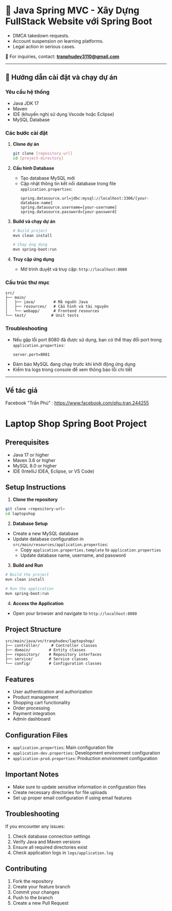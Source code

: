 # 🚀 Java Spring MVC - Xây Dựng FullStack Website với Spring Boot

- DMCA takedown requests.
- Account suspension on learning platforms.
- Legal action in serious cases.

📩 For inquiries, contact: **tranphudev3110@gmail.com**

---

## 📖 Hướng dẫn cài đặt và chạy dự án

### Yêu cầu hệ thống

- Java JDK 17
- Maven
- IDE (khuyến nghị sử dụng Vscode hoặc Eclipse)
- MySQL Database

### Các bước cài đặt

1. **Clone dự án**

   ```bash
   git clone [repository-url]
   cd [project-directory]
   ```

2. **Cấu hình Database**

   - Tạo database MySQL mới
   - Cập nhật thông tin kết nối database trong file `application.properties`:
     ```properties
     spring.datasource.url=jdbc:mysql://localhost:3306/[your-database-name]
     spring.datasource.username=[your-username]
     spring.datasource.password=[your-password]
     ```

3. **Build và chạy dự án**

   ```bash
   # Build project
   mvn clean install

   # Chạy ứng dụng
   mvn spring-boot:run
   ```

4. **Truy cập ứng dụng**
   - Mở trình duyệt và truy cập: `http://localhost:8080`

### Cấu trúc thư mục

```
src/
├── main/
│   ├── java/        # Mã nguồn Java
│   ├── resources/   # Cấu hình và tài nguyên
│   └── webapp/      # Frontend resources
└── test/           # Unit tests
```

### Troubleshooting

- Nếu gặp lỗi port 8080 đã được sử dụng, bạn có thể thay đổi port trong `application.properties`:
  ```properties
  server.port=8081
  ```
- Đảm bảo MySQL đang chạy trước khi khởi động ứng dụng
- Kiểm tra logs trong console để xem thông báo lỗi chi tiết

---

## Về tác giả

Facebook "Trần Phú" : https://www.facebook.com/phu.tran.244255

# Laptop Shop Spring Boot Project

## Prerequisites

- Java 17 or higher
- Maven 3.6 or higher
- MySQL 8.0 or higher
- IDE (IntelliJ IDEA, Eclipse, or VS Code)

## Setup Instructions

1. **Clone the repository**

```bash
git clone <repository-url>
cd laptopshop
```

2. **Database Setup**

- Create a new MySQL database
- Update database configuration in `src/main/resources/application.properties`:
  - Copy `application.properties.template` to `application.properties`
  - Update database name, username, and password

3. **Build and Run**

```bash
# Build the project
mvn clean install

# Run the application
mvn spring-boot:run
```

4. **Access the Application**

- Open your browser and navigate to `http://localhost:8080`

## Project Structure

```
src/main/java/vn/tranphudev/laptopshop/
├── controller/     # Controller classes
├── domain/        # Entity classes
├── repository/    # Repository interfaces
├── service/       # Service classes
└── config/        # Configuration classes
```

## Features

- User authentication and authorization
- Product management
- Shopping cart functionality
- Order processing
- Payment integration
- Admin dashboard

## Configuration Files

- `application.properties`: Main configuration file
- `application-dev.properties`: Development environment configuration
- `application-prod.properties`: Production environment configuration

## Important Notes

- Make sure to update sensitive information in configuration files
- Create necessary directories for file uploads
- Set up proper email configuration if using email features

## Troubleshooting

If you encounter any issues:

1. Check database connection settings
2. Verify Java and Maven versions
3. Ensure all required directories exist
4. Check application logs in `logs/application.log`

## Contributing

1. Fork the repository
2. Create your feature branch
3. Commit your changes
4. Push to the branch
5. Create a new Pull Request
